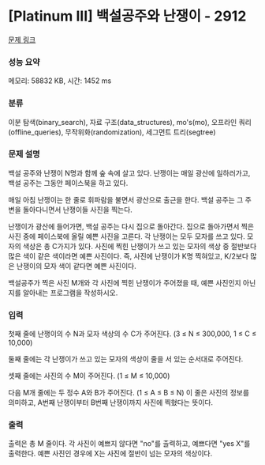 # [Platinum III] 백설공주와 난쟁이 - 2912 

[문제 링크](https://www.acmicpc.net/problem/2912) 

### 성능 요약

메모리: 58832 KB, 시간: 1452 ms

### 분류

이분 탐색(binary_search), 자료 구조(data_structures), mo's(mo), 오프라인 쿼리(offline_queries), 무작위화(randomization), 세그먼트 트리(segtree)

### 문제 설명

<p>백설 공주와 난쟁이 N명과 함께 숲 속에 살고 있다. 난쟁이는 매일 광산에 일하러가고, 백설 공주는 그동안 페이스북을 하고 있다.</p>

<p>매일 아침 난쟁이는 한 줄로 휘파람을 불면서 광산으로 출근을 한다. 백설 공주는 그 주변을 돌아다니면서 난쟁이들 사진을 찍는다.</p>

<p>난쟁이가 광산에 들어가면, 백설 공주는 다시 집으로 돌아간다. 집으로 돌아가면서 찍은 사진 중에 페이스북에 올릴 예쁜 사진을 고른다. 각 난쟁이는 모두 모자를 쓰고 있다. 모자의 색상은 총 C가지가 있다. 사진에 찍힌 난쟁이가 쓰고 있는 모자의 색상 중 절반보다 많은 색이 같은 색이라면 예쁜 사진이다. 즉, 사진에 난쟁이가 K명 찍혀있고, K/2보다 많은 난쟁이의 모자 색이 같다면 예쁜 사진이다.</p>

<p>백설공주가 찍은 사진 M개와 각 사진에 찍힌 난쟁이가 주어졌을 때, 예쁜 사진인지 아닌지를 알아내는 프로그램을 작성하시오.</p>

### 입력 

 <p>첫째 줄에 난쟁이의 수 N과 모자 색상의 수 C가 주어진다. (3 ≤ N ≤ 300,000, 1 ≤ C ≤ 10,000)</p>

<p>둘째 줄에는 각 난쟁이가 쓰고 있는 모자의 색상이 줄을 서 있는 순서대로 주어진다.</p>

<p>셋째 줄에는 사진의 수 M이 주어진다. (1 ≤ M ≤ 10,000)</p>

<p>다음 M개 줄에는 두 정수 A와 B가 주어진다. (1 ≤ A ≤ B ≤ N) 이 줄은 사진의 정보를 의미하고, A번째 난쟁이부터 B번째 난쟁이까지 사진에 찍혔다는 뜻이다.</p>

### 출력 

 <p>출력은 총 M 줄이다. 각 사진이 예쁘지 않다면 "no"를 출력하고, 예쁘다면 "yes X"를 출력한다. 예쁜 사진인 경우에 X는 사진에 절반이 넘는 모자의 색상이다.</p>


